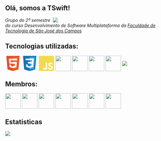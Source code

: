 <h2> Olá, somos a TSwift!</h2>
<img align='right' src="https://media3.giphy.com/media/KzJkzjggfGN5Py6nkT/giphy.gif?cid=ecf05e477tzg1so7gq37thzt1wodoesdg503aay88wv1bklb&rid=giphy.gif&ct=s" width="350"
<p><em>Grupo do 2º semestre do curso Desenvolvimento de Software Multiplataforma da <a href="https://www.cps.sp.gov.br/fatecs/fatec-sao-jose-dos-campos-prof-jessen-vidal/">Faculdade de Tecnologia de São José dos Campos</a>
</em></p>


## Tecnologias utilizadas:
<div>
<img align="center" height="50" width="50" src="https://raw.githubusercontent.com/devicons/devicon/master/icons/html5/html5-original.svg">
 <img align="center" height="50" width="50" src="https://raw.githubusercontent.com/devicons/devicon/master/icons/css3/css3-original.svg">
 <img align="center" height="50" width="50" src="https://raw.githubusercontent.com/devicons/devicon/master/icons/javascript/javascript-plain.svg">
 <img align="center" height="50" width="50" src="https://cdn.jsdelivr.net/gh/devicons/devicon/icons/typescript/typescript-original.svg">
 <img align="center" height="50" width="50" src="https://cdn.jsdelivr.net/gh/devicons/devicon/icons/nodejs/nodejs-plain.svg">
 <img align="center" height="50" width="50" src="https://cdn.jsdelivr.net/gh/devicons/devicon/icons/figma/figma-original.svg">
 <img align="center" height="50" width="50" src="https://cdn.jsdelivr.net/gh/devicons/devicon/icons/slack/slack-original.svg">
 <img align="center" height="50" widht="50" src="https://cdn.jsdelivr.net/gh/devicons/devicon/icons/mysql/mysql-original.svg">
  
</div>

## Membros:
<div>
<a href="https://github.com/ymosena"><img src="https://avatars.githubusercontent.com/u/111094893?v=4" align="center" height="50" width="50"></a>
<a href="https://github.com/JacklesKerley"><img src="https://avatars.githubusercontent.com/u/100358141?v=4" align="center" height="50" width="50"></a>
<a href="https://github.com/Vitaog"><img src="https://avatars.githubusercontent.com/u/86271800?v=4" align="center" height="50" width="50"></a>
<a href="https://github.com/dosantos-ogabriel"><img src="https://avatars.githubusercontent.com/u/92482112?v=4" align="center" height="50" width="50"></a>
<a href="https://github.com/otavioabreu27"><img src="https://avatars.githubusercontent.com/u/54289303?v=4" align="center" height="50" width="50"></a>
<a href="https://github.com/Miguel-C1"><https://avatars.githubusercontent.com/u/104818982?v=4" align="center" height="50" width="50"></a>
<a href="https://github.com/elaineads"><img src="https://avatars.githubusercontent.com/u/105312914?v=4" align="center" height="50" width="50"></a>
<a href="https://github.com/JacklesKerley"><img src="https://avatars.githubusercontent.com/u/100358141?v=4" align="center" height="50" width="50"></a>
</div>

## Estatisticas
<img height="180em" src="https://github-readme-stats.vercel.app/api/top-langs/?username=TSwiftDSM&layout=compact&langs_count=7&theme=github_dark"/>

